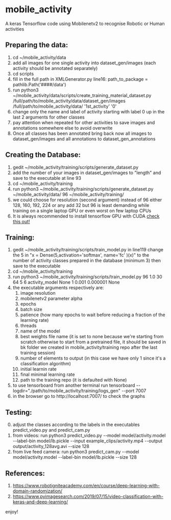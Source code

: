 # mobile_activity
A keras Tensorflow code using Mobilenetv2 to recognise Robotic or Human activities

## Preparing the data:
1. cd ~/mobile_activity/data
2. add all images for one single activity into dataset_gen/images (each activity should be annotated separately)
3. cd scripts
4. fill in the full path in XMLGenerator.py line16: path_to_package = pathlib.Path('####/data')
5. run python3 ~/mobile_activity/data/scripts/create_training_material_dataset.py /full/path/to/mobile_activity/data/dataset_gen/images /full/path/to/mobile_activity/data/ '1st_activity' '0'
6. change only the name and label of activity starting with label 0 up in the last 2 arguments for other classes 
7. pay attention when repeated for other activities to save images and annotations somewhere else to avoid overwrite
8. Once all classes has been annotated bring back now all images to dataset_gen/images and all annotations to dataset_gen_annotations 

## Creating the Database:
1. gedit ~/mobile_activity/training/scripts/generate_dataset.py
2. add the number of your images in dataset_gen/images to "length" and save to the executable at line 93
3. cd ~/mobile_activity/training
4. run python3 ~/mobile_activity/training/scripts/generate_dataset.py ~/mobile_activity/data/ 96 ~/mobile_activity/training/  
5. we could choose for resolution (second argument) instead of 96 either 128, 160, 192, 224 or any add 32 but 96 is least demanding while training on a single laptop GPU or even worst on few laptop CPUs
6. It is always recommended to install tensorflow GPU with CUDA [check this out!](https://github.com/Carmigna/tensorflow)

## Training:
1. gedit ~/mobile_activity/training/scripts/train_model.py in line119 change the 5 in "x = Dense(5,activation='softmax', name='fc' )(x)" to the number of activity classes prepared in the database (minimum 3) then save to the executable
2. cd ~/mobile_activity/training
3. run python3 ~/mobile_activity/training/scripts/train_model.py  96 1.0 30 64 5 6 activity_model None 1 0.001 0.000001 None
4. the executable arguments respectively are:
   1. image resolution
   2. mobilenetv2 parameter alpha
   3. epochs
   4. batch size
   5. patience  (how many epochs to wait before reducing a fraction of the learning rate)
   6. threads
   7. name of the model
   8. best weights file name (it is set to none because we're starting from scratch otherwise to start from a pretrained file, it should be saved in bk folder we created in mobile_activity/training repo after the last training session) 
   9. number of elements to output (in this case we have only 1 since it's a classification algorithm)
   10. initial learnin rate
   11. final minimal learning rate
   12. path to the training repo (it is defaulted with None)
5. to use tensorboard from another terminal run tensorboard --logdir="./path/to/mobile_activity/training/logs_gen" --port 7007
6. in the browser go to http://localhost:7007/ to check the graphs

## Testing:
0. adjust the classes according to the labels in the executables predict_video.py and predict_cam.py
1. from videos: run python3 predict_video.py --model model/activity.model --label-bin model/lb.pickle --input example_clips/activity.mp4 --output output/activity_128avg.avi --size 128
2. from live feed camera: run python3 predict_cam.py --model model/activity.model --label-bin model/lb.pickle --size 128


## References:
1. https://www.robotigniteacademy.com/en/course/deep-learning-with-domain-randomization/
2. https://www.pyimagesearch.com/2019/07/15/video-classification-with-keras-and-deep-learning/

enjoy!
   
